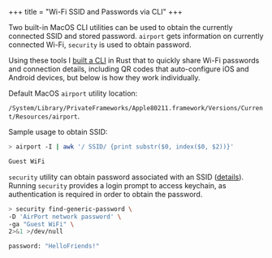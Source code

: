 +++
title = "Wi-Fi SSID and Passwords via CLI"
+++

Two built-in MacOS CLI utilities can be used to obtain the currently connected SSID and stored password. `airport` gets information on currently connected Wi-Fi, `security` is used to obtain password.

Using these tools I [built a CLI](https://github.com/bradyjoslin/wifi-password) in Rust that to quickly share Wi-Fi passwords and connection details, including QR codes that auto-configure iOS and Android devices, but below is how they work individually.

Default MacOS `airport` utility location:

`/System/Library/PrivateFrameworks/Apple80211.framework/Versions/Current/Resources/airport`.

Sample usage to obtain SSID:

```bash
> airport -I | awk '/ SSID/ {print substr($0, index($0, $2))}'

Guest WiFi
```

`security` utility can obtain password associated with an SSID ([details](https://macromates.com/blog/2006/keychain-access-from-shell/)). Running `security` provides a login prompt to access keychain, as authentication is required in order to obtain the password.

```bash
> security find-generic-password \
-D 'AirPort network password' \
-ga "Guest WiFi" \
2>&1 >/dev/null

password: "HelloFriends!"
```
